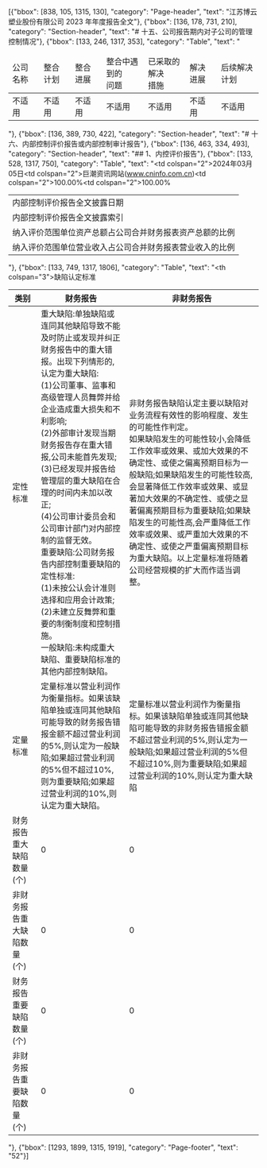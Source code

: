 [{"bbox": [838, 105, 1315, 130], "category": "Page-header", "text": "江苏博云塑业股份有限公司 2023 年年度报告全文"}, {"bbox": [136, 178, 731, 210], "category": "Section-header", "text": "# 十五、公司报告期内对子公司的管理控制情况"}, {"bbox": [133, 246, 1317, 353], "category": "Table", "text": "<table><thead><tr><td>公司名称</td><td>整合计划</td><td>整合进展</td><td>整合中遇到的<br>问题</td><td>已采取的解决<br>措施</td><td>解决进展</td><td>后续解决计划</td></tr></thead><tbody><tr><td>不适用</td><td>不适用</td><td>不适用</td><td>不适用</td><td>不适用</td><td>不适用</td><td>不适用</td></tr></tbody></table>"}, {"bbox": [136, 389, 730, 422], "category": "Section-header", "text": "# 十六、内部控制评价报告或内部控制审计报告"}, {"bbox": [136, 463, 334, 493], "category": "Section-header", "text": "## 1、内控评价报告"}, {"bbox": [133, 528, 1317, 750], "category": "Table", "text": "<table><tr><td>内部控制评价报告全文披露日期</td><td colspan=\"2\">2024年03月05日</td></tr><tr><td>内部控制评价报告全文披露索引</td><td colspan=\"2\">巨潮资讯网站(www.cninfo.com.cn)</td></tr><tr><td>纳入评价范围单位资产总额占公司合并财务报表资产总额的比例</td><td colspan=\"2\">100.00%</td></tr><tr><td>纳入评价范围单位营业收入占公司合并财务报表营业收入的比例</td><td colspan=\"2\">100.00%</td></tr></table>"}, {"bbox": [133, 749, 1317, 1806], "category": "Table", "text": "<table><thead><tr><th colspan=\"3\">缺陷认定标准</th></tr><tr><th>类别</th><th>财务报告</th><th>非财务报告</th></tr></thead><tbody><tr><td>定性标准</td><td>重大缺陷:单独缺陷或连同其他缺陷导致不能及时防止或发现并纠正财务报告中的重大错报。出现下列情形的,认定为重大缺陷:<br/>(1)公司董事、监事和高级管理人员舞弊并给企业造成重大损失和不利影响;<br/>(2)外部审计发现当期财务报告存在重大错报,公司未能首先发现;<br/>(3)已经发现并报告给管理层的重大缺陷在合理的时间内未加以改正;<br/>(4)公司审计委员会和公司审计部门对内部控制的监督无效。<br/>重要缺陷:公司财务报告内部控制重要缺陷的定性标准:<br/>(1)未按公认会计准则选择和应用会计政策;<br/>(2)未建立反舞弊和重要的制衡制度和控制措施。<br/>一般缺陷:未构成重大缺陷、重要缺陷标准的其他内部控制缺陷。</td><td>非财务报告缺陷认定主要以缺陷对业务流程有效性的影响程度、发生的可能性作判定。<br/>如果缺陷发生的可能性较小,会降低工作效率或效果、或加大效果的不确定性、或使之偏离预期目标为一般缺陷;如果缺陷发生的可能性较高,会显著降低工作效率或效果、或显著加大效果的不确定性、或使之显著偏离预期目标为重要缺陷;如果缺陷发生的可能性高,会严重降低工作效率或效果、或严重加大效果的不确定性、或使之严重偏离预期目标为重大缺陷。以上定量标准将随着公司经营规模的扩大而作适当调整。</td></tr><tr><td>定量标准</td><td>定量标准以营业利润作为衡量指标。如果该缺陷单独或连同其他缺陷可能导致的财务报告错报金额不超过营业利润的5%,则认定为一般缺陷;如果超过营业利润的5%但不超过10%,则为重要缺陷;如果超过营业利润的10%,则认定为重大缺陷。</td><td>定量标准以营业利润作为衡量指标。如果该缺陷单独或连同其他缺陷可能导致的非财务报告错报金额不超过营业利润的5%,则认定为一般缺陷;如果超过营业利润的5%但不超过10%,则为重要缺陷;如果超过营业利润的10%,则认定为重大缺陷</td></tr><tr><td>财务报告重大缺陷数量(个)</td><td>0</td><td>0</td></tr><tr><td>非财务报告重大缺陷数量(个)</td><td>0</td><td>0</td></tr><tr><td>财务报告重要缺陷数量(个)</td><td>0</td><td>0</td></tr><tr><td>非财务报告重要缺陷数量(个)</td><td>0</td><td>0</td></tr></tbody></table>"}, {"bbox": [1293, 1899, 1315, 1919], "category": "Page-footer", "text": "52"}]